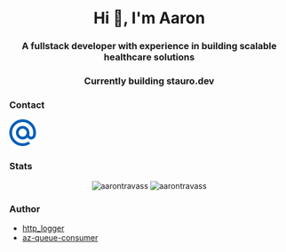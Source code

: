 <h1 align="center">Hi 👋, I'm Aaron</h1>
<h3 align="center">A fullstack developer with experience in building scalable healthcare solutions</h3>
<h3 align="center">Currently building stauro.dev</h3>





### Contact

<a href="mailto:aaron.travass@hotmail.com"><img alt="Email icon" height="48" width="48" src="./src/assets/icons/mail.svg"/></a>

### Stats


<p align="center">
  <img height="200" src="https://github-readme-stats.vercel.app/api/top-langs?username=aarontravass&show_icons=true&locale=en&layout=compact" alt="aarontravass" />
  <img height="200" src="https://github-readme-stats.vercel.app/api?username=aarontravass&show_icons=true&locale=en" alt="aarontravass" />
</p>


### Author
* [http_logger](https://deno.land/x/http_logger@0.0.1)
* [az-queue-consumer](https://www.npmjs.com/package/az-queue-consumer)
